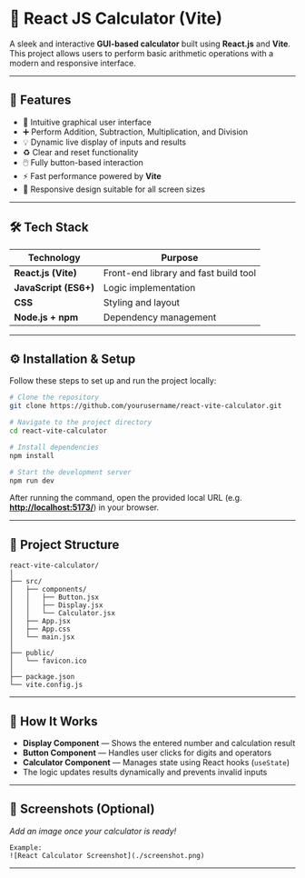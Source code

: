 
# 🧮 React JS Calculator (Vite)

A sleek and interactive **GUI-based calculator** built using **React.js** and **Vite**.
This project allows users to perform basic arithmetic operations with a modern and responsive interface.

---

## 🚀 Features

* 🧩 Intuitive graphical user interface
* ➕ Perform Addition, Subtraction, Multiplication, and Division
* 💡 Dynamic live display of inputs and results
* ♻️ Clear and reset functionality
* 🖱️ Fully button-based interaction
* ⚡ Fast performance powered by **Vite**
* 📱 Responsive design suitable for all screen sizes

---

## 🛠️ Tech Stack

| Technology            | Purpose                               |
| --------------------- | ------------------------------------- |
| **React.js (Vite)**   | Front-end library and fast build tool |
| **JavaScript (ES6+)** | Logic implementation                  |
| **CSS**               | Styling and layout                    |
| **Node.js + npm**     | Dependency management                 |

---

## ⚙️ Installation & Setup

Follow these steps to set up and run the project locally:

```bash
# Clone the repository
git clone https://github.com/yourusername/react-vite-calculator.git

# Navigate to the project directory
cd react-vite-calculator

# Install dependencies
npm install

# Start the development server
npm run dev
```

After running the command, open the provided local URL (e.g. **[http://localhost:5173/](http://localhost:5173/)**) in your browser.

---

## 🧰 Project Structure

```
react-vite-calculator/
│
├── src/
│   ├── components/
│   │   ├── Button.jsx
│   │   ├── Display.jsx
│   │   └── Calculator.jsx
│   ├── App.jsx
│   ├── App.css
│   └── main.jsx
│
├── public/
│   └── favicon.ico
│
├── package.json
└── vite.config.js
```

---

## 🧠 How It Works

* **Display Component** — Shows the entered number and calculation result
* **Button Component** — Handles user clicks for digits and operators
* **Calculator Component** — Manages state using React hooks (`useState`)
* The logic updates results dynamically and prevents invalid inputs

---

## 📸 Screenshots (Optional)

*Add an image once your calculator is ready!*

```
Example:
![React Calculator Screenshot](./screenshot.png)
```

---


